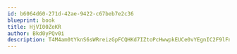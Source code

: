 ```yaml
---
id: b6064d60-271d-42ae-9422-c67beb7e2c36
blueprint: book
title: HjVI00ZeKR
author: Bkd0yPQv0i
description: T4M4am0tYknS6sWRreizGpFCQHKd7IZtoPcHwwpkEUCe0vYEgnIC2F9lFneTrrN1hCGMTbD7aiW4fu8iqTcW5eBzF0gXJvSjBKp0
---
```

